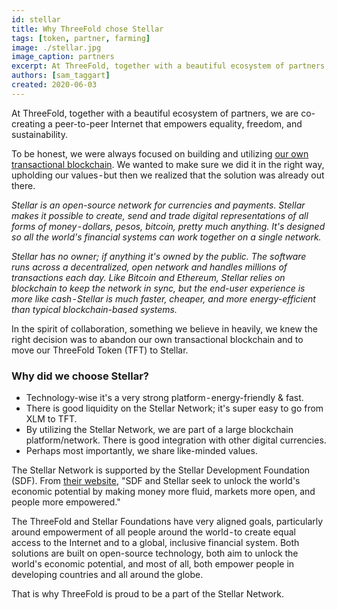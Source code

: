```yaml
---
id: stellar
title: Why ThreeFold chose Stellar
tags: [token, partner, farming]
image: ./stellar.jpg
image_caption: partners
excerpt: At ThreeFold, together with a beautiful ecosystem of partners, we are co-creating a peer-to-peer Internet that empowers equality, freedom, and sustainability.
authors: [sam_taggart]
created: 2020-06-03
---
```


At ThreeFold, together with a beautiful ecosystem of partners, we are co-creating a peer-to-peer Internet that empowers equality, freedom, and sustainability.

To be honest, we were always focused on building and utilizing [our own transactional blockchain](https://github.com/threefoldtech/rivine). We wanted to make sure we did it in the right way, upholding our values - but then we realized that the solution was already out there.

_Stellar is an open-source network for currencies and payments. Stellar makes it possible to create, send and trade digital representations of all forms of money - dollars, pesos, bitcoin, pretty much anything. It's designed so all the world's financial systems can work together on a single network._

_Stellar has no owner; if anything it's owned by the public. The software runs across a decentralized, open network and handles millions of transactions each day. Like Bitcoin and Ethereum, Stellar relies on blockchain to keep the network in sync, but the end-user experience is more like cash - Stellar is much faster, cheaper, and more energy-efficient than typical blockchain-based systems._

In the spirit of collaboration, something we believe in heavily, we knew the right decision was to abandon our own transactional blockchain and to move our ThreeFold Token (TFT) to Stellar.

### Why did we choose Stellar?
* Technology-wise it's a very strong platform - energy-friendly & fast.
* There is good liquidity on the Stellar Network; it's super easy to go from XLM to TFT.
* By utilizing the Stellar Network, we are part of a large blockchain platform/network. There is good integration with other digital currencies.
* Perhaps most importantly, we share like-minded values.

The Stellar Network is supported by the Stellar Development Foundation (SDF). From [their website](https://www.stellar.org/foundation), "SDF and Stellar seek to unlock the world's economic potential by making money more fluid, markets more open, and people more empowered."

The ThreeFold and Stellar Foundations have very aligned goals, particularly around empowerment of all people around the world - to create equal access to the Internet and to a global, inclusive financial system. Both solutions are built on open-source technology, both aim to unlock the world's economic potential, and most of all, both empower people in developing countries and all around the globe.

That is why ThreeFold is proud to be a part of the Stellar Network.
